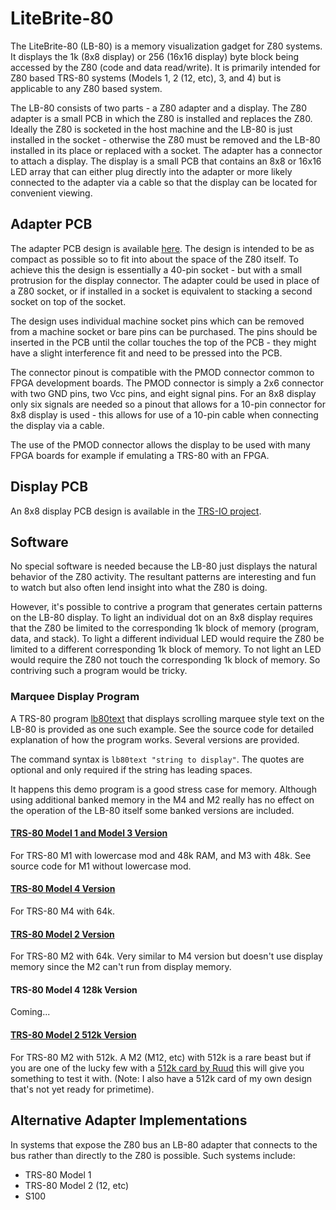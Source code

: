 # LiteBrite-80

The LiteBrite-80 (LB-80) is a memory visualization gadget for Z80 systems.  It displays the 1k (8x8 display) or 256 (16x16 display) byte block being accessed by the Z80 (code and data read/write).  It is primarily intended for Z80 based TRS-80 systems (Models 1, 2 (12, etc), 3, and 4) but is applicable to any Z80 based system.

The LB-80 consists of two parts - a Z80 adapter and a display.  The Z80 adapter is a small PCB in which the Z80 is installed and replaces the Z80.  Ideally the Z80 is socketed in the host machine and the LB-80 is just installed in the socket - otherwise the Z80 must be removed and the LB-80 installed in its place or replaced with a socket.  The adapter has a connector to attach a display.  The display is a small PCB that contains an 8x8 or 16x16 LED array that can either plug directly into the adapter or more likely connected to the adapter via a cable so that the display can be located for convenient viewing.

## Adapter PCB

The adapter PCB design is available [here](kicad/Visual80-3).  The design is intended to be as compact as possible so to fit into about the space of the Z80 itself.  To achieve this the design is essentially a 40-pin socket - but with a small protrusion for the display connector.  The adapter could be used in place of a Z80 socket, or if installed in a socket is equivalent to stacking a second socket on top of the socket.

The design uses individual machine socket pins which can be removed from a machine socket or bare pins can be purchased.  The pins should be inserted in the PCB until the collar touches the top of the PCB - they might have a slight interference fit and need to be pressed into the PCB.

The connector pinout is compatible with the PMOD connector common to FPGA development boards.  The PMOD connector is simply a 2x6 connector with two GND pins, two Vcc pins, and eight signal pins.  For an 8x8 display only six signals are needed so a pinout that allows for a 10-pin connector for 8x8 display is used - this allows for use of a 10-pin cable when connecting the display via a cable.

The use of the PMOD connector allows the display to be used with many FPGA boards for example if emulating a TRS-80 with an FPGA.

## Display PCB

An 8x8 display PCB design is available in the [TRS-IO project](https://github.com/apuder/TRS-IO/tree/master/kicad/pmod/lb-80).

## Software

No special software is needed because the LB-80 just displays the natural behavior of the Z80 activity.  The resultant patterns are interesting and fun to watch but also often lend insight into what the Z80 is doing.

However, it's possible to contrive a program that generates certain patterns on the LB-80 display.  To light an individual dot on an 8x8 display requires that the Z80 be limited to the corresponding 1k block of memory (program, data, and stack).  To light a different individual LED would require the Z80 be limited to a different corresponding 1k block of memory.  To not light an LED would require the Z80 not touch the corresponding 1k block of memory.  So contriving such a program would be tricky.

### Marquee Display Program

A TRS-80 program [lb80text](source/lb80text) that displays scrolling marquee style text on the LB-80 is provided as one such example.  See the source code for detailed explanation of how the program works.  Several versions are provided.

The command syntax is `lb80text "string to display"`.  The quotes are optional and only required if the string has leading spaces.

It happens this demo program is a good stress case for memory.  Although using additional banked memory in the M4 and M2 really has no effect on the operation of the LB-80 itself some banked versions are included.

#### [TRS-80 Model 1 and Model 3 Version](source/lb80text/lb80txm1.asm)

For TRS-80 M1 with lowercase mod and 48k RAM, and M3 with 48k.  See source code for M1 without lowercase mod.

#### [TRS-80 Model 4 Version](source/lb80text/lb80txm4.asm)

For TRS-80 M4 with 64k.

#### [TRS-80 Model 2 Version](source/lb80text/lb80txm2.asm)

For TRS-80 M2 with 64k.  Very similar to M4 version but doesn't use display memory since the M2 can't run from display memory.

#### TRS-80 Model 4 128k Version

Coming...

#### [TRS-80 Model 2 512k Version](source/lb80text/lb80512k.asm)

For TRS-80 M2 with 512k.  A M2 (M12, etc) with 512k is a rare beast but if you are one of the lucky few with a [512k card by Ruud](https://www.youtube.com/watch?v=_I01NHzUzNk) this will give you something to test it with.  (Note: I also have a 512k card of my own design that's not yet ready for primetime).

## Alternative Adapter Implementations

In systems that expose the Z80 bus an LB-80 adapter that connects to the bus rather than directly to the Z80 is possible.  Such systems include:
* TRS-80 Model 1
* TRS-80 Model 2 (12, etc)
* S100
